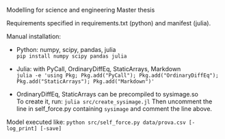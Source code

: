 Modelling for science and engineering Master thesis

Requirements specified in requirements.txt (python) and manifest (julia).

Manual installation:

- Python: numpy, scipy, pandas, julia\
  `pip install numpy scipy pandas julia`

- Julia: with PyCall, OrdinaryDiffEq, StaticArrays, Markdown\
  `julia -e 'using Pkg; Pkg.add("PyCall"); Pkg.add("OrdinaryDiffEq"); Pkg.add("StaticArrays"); Pkg.add("Markdown")'`

- OrdinaryDiffEq, StaticArrays can be precompiled to sysimage.so\
   To create it, run: `julia src/create_sysimage.jl` Then uncomment the line in
  self_force.py containing `sysimage` and comment the line above.

Model executed like:
`python src/self_force.py data/prova.csv [-log_print] [-save]`
